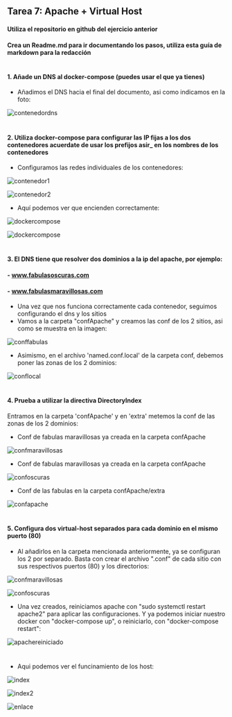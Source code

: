 
## Tarea 7: Apache + Virtual Host 

#### Utiliza el repositorio en github del ejercicio anterior
#### Crea un Readme.md para ir documentando los pasos, utiliza esta guía de markdown para la redacción
#
#
#### 1. Añade un DNS al docker-compose (puedes usar el que ya tienes)

- Añadimos el DNS hacia el final del documento, asi como indicamos en la foto:

![contenedordns](https://github.com/sarald22/SRI/blob/main/tareas/Tarea7ApacheVirtualhost/imagenes/contenedordns.png)

#
#### 2. Utiliza docker-compose para configurar las IP fijas a los dos contenedores acuerdate de usar los prefijos asir_ en los nombres de los contenedores

- Configuramos las redes individuales de los contenedores:

![contenedor1](https://github.com/sarald22/SRI/blob/main/tareas/Tarea7ApacheVirtualhost/imagenes/contenedor1.png)

![contenedor2](https://github.com/sarald22/SRI/blob/main/tareas/Tarea7ApacheVirtualhost/imagenes/contenedor2.png)


- Aquí podemos ver que encienden correctamente:

![dockercompose](https://github.com/sarald22/SRI/blob/main/tareas/Tarea7ApacheVirtualhost/imagenes/dockerfuncionando.png)

![dockercompose](https://github.com/sarald22/SRI/blob/main/tareas/Tarea7ApacheVirtualhost/imagenes/contenedores.png)


#
#### 3. El DNS tiene que resolver dos dominios a la ip del apache, por ejemplo:
####        - www.fabulasoscuras.com
####        - www.fabulasmaravillosas.com

- Una vez que nos funciona correctamente cada contenedor, seguimos configurando el dns y los sitios
- Vamos a la carpeta "confApache" y creamos las conf de los 2 sitios, asi como se muestra en la imagen:

![conffabulas](https://github.com/sarald22/SRI/blob/main/tareas/Tarea7ApacheVirtualhost/imagenes/conffabulas.png)


- Asimismo, en el archivo 'named.conf.local' de la carpeta conf, debemos poner las zonas de los 2 dominios:

![conflocal](https://github.com/sarald22/SRI/blob/main/tareas/Tarea7ApacheVirtualhost/imagenes/conflocal.png)




#
#### 4. Prueba a utilizar la directiva DirectoryIndex

Entramos en la carpeta 'confApache' y en 'extra' metemos la conf de las zonas de los 2 dominios:

- Conf de fabulas maravillosas ya creada en la carpeta confApache

![confmaravillosas](https://github.com/sarald22/SRI/blob/main/tareas/Tarea7ApacheVirtualhost/imagenes/confmaravillosas.png)


- Conf de fabulas maravillosas ya creada en la carpeta confApache

![confoscuras](https://github.com/sarald22/SRI/blob/main/tareas/Tarea7ApacheVirtualhost/imagenes/confoscuras.png)


- Conf de las fabulas en la carpeta confApache/extra

![confapache](https://github.com/sarald22/SRI/blob/main/tareas/Tarea7ApacheVirtualhost/imagenes/confapache.png)


#
#### 5. Configura dos virtual-host separados para cada dominio en el mismo puerto (80)

- Al añadirlos en la carpeta mencionada anteriormente, ya se configuran los 2 por separado. Basta con crear el archivo ".conf" de cada sitio con sus respectivos puertos (80) y los directorios:


![confmaravillosas](https://github.com/sarald22/SRI/blob/main/tareas/Tarea7ApacheVirtualhost/imagenes/confmaravillosas.png)

![confoscuras](https://github.com/sarald22/SRI/blob/main/tareas/Tarea7ApacheVirtualhost/imagenes/confoscuras.png)


- Una vez creados, reiniciamos apache con "sudo systemctl restart apache2" para aplicar las configuraciones. Y ya podemos iniciar nuestro docker con "docker-compose up", o reiniciarlo, con "docker-compose restart":

![apachereiniciado](https://github.com/sarald22/SRI/blob/main/tareas/Tarea7ApacheVirtualhost/imagenes/apachereiniciado.png)



#
#
- Aqui podemos ver el funcinamiento de los host:

![index](https://github.com/sarald22/SRI/blob/main/tareas/Tarea7ApacheVirtualhost/imagenes/index.png)

![index2](https://github.com/sarald22/SRI/blob/main/tareas/Tarea7ApacheVirtualhost/imagenes/index.png)

![enlace](https://github.com/sarald22/SRI/blob/main/tareas/Tarea7ApacheVirtualhost/imagenes/index.png)

